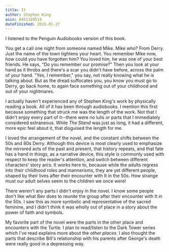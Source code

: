 ```yaml
---
title: It
author: Stephen King
asin: 0451169514
dateFinished: 2015-01-27
---
```


I listened to the Penguin Audiobooks version of this book.

You get a call one night from someone named Mike. Mike who? From Derry.
Just the name of the town tightens your heart. You remember Mike now,
how could you have forgotten him? You loved him, he was one of your
best friends. He says, "Do you remember our promise?" Then you look
at your hand as it throbs and there's a scar you didn't have before,
across the palm of your hand. "Yes, I remember," you say, not really
knowing what he is talking about. But as the dread suffocates you, 
you know you must go to Derry, go back home, to again face something out 
of your childhood and out of your nightmares.

I actually haven't experienced any of Stephen King's work by physically 
reading a book. All of it has been through audiobooks. I mention this
first because something that struck me was the length of the work. Not
that I didn't enjoy every part of it--there were no lulls or parts that
I immediately considered extraneous. While _The Stand_ was just as long,
it had a different, more epic feel about it, that disguised the length
for me.

I loved the arrangement of the novel, and the constant shifts between
the 50s and 80s Derry. Although this device is most clearly used to
emphasize the mirrored acts of the past and present, that history
repeats, and that fate has a hand in things, as a narrative device,
this style is commonly used with respect to keep the reader's attention, 
and switch between different characters' story arcs. It works here to,
because while the adults regress into their childhood roles and
mannerisms, they are yet different people, shaped by their lives
after their encounter with It in the 50s. How strange must our adult
selves seem to the children we once were!

There weren't any parts I didn't enjoy in the novel. I know some people
don't like what Bev does to reunite the group after their encounter with
It in the 50s. I saw this as more symbolic and representative of the
sacred feminine, and I didn't think it was wholly out of place in a
story about the power of faith and symbols.

My favorite part of the novel were the parts in the other place and
encounters with the Turtle. I plan to read/listen to the Dark Tower
series which I've read explains more about the _other places_. I also
thought the parts that describe Bill's relationship with his parents
after George's death were really good in a depressing way.

